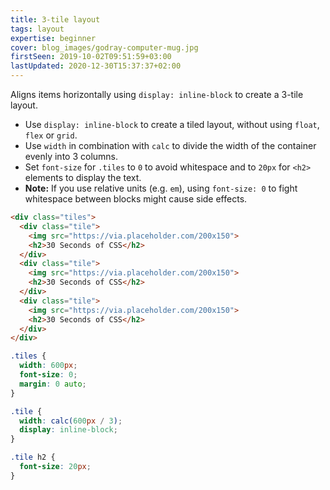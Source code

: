 ```yaml
---
title: 3-tile layout
tags: layout
expertise: beginner
cover: blog_images/godray-computer-mug.jpg
firstSeen: 2019-10-02T09:51:59+03:00
lastUpdated: 2020-12-30T15:37:37+02:00
---
```


Aligns items horizontally using `display: inline-block` to create a 3-tile layout.

- Use `display: inline-block` to create a tiled layout, without using `float`, `flex` or `grid`.
- Use `width` in combination with `calc` to divide the width of the container evenly into 3 columns.
- Set `font-size` for `.tiles` to `0` to avoid whitespace and to `20px` for `<h2>` elements to display the text.
- **Note:** If you use relative units (e.g. `em`), using `font-size: 0` to fight whitespace between blocks might cause side effects.

```html
<div class="tiles">
  <div class="tile">
    <img src="https://via.placeholder.com/200x150">
    <h2>30 Seconds of CSS</h2>
  </div>
  <div class="tile">
    <img src="https://via.placeholder.com/200x150">
    <h2>30 Seconds of CSS</h2>
  </div>
  <div class="tile">
    <img src="https://via.placeholder.com/200x150">
    <h2>30 Seconds of CSS</h2>
  </div>
</div>
```

```css
.tiles {
  width: 600px;
  font-size: 0;
  margin: 0 auto;
}

.tile {
  width: calc(600px / 3);
  display: inline-block;
}

.tile h2 {
  font-size: 20px;
}
```
